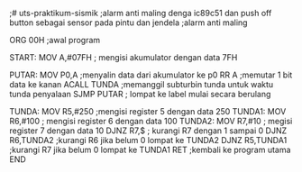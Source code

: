 ;# uts-praktikum-sismik
;alarm anti maling denga ic89c51 dan push off button sebagai sensor pada pintu dan jendela
;alarm anti maling

ORG 00H ;awal program

START:
   MOV A,#07FH ; mengisi akumulator dengan data 7FH
   
PUTAR:
   MOV P0,A ;menyalin data dari akumulator ke p0
   RR A ;memutar 1 bit data ke kanan
   ACALL TUNDA ;memanggil subturbin tunda untuk waktu tunda penyalaan
   SJMP PUTAR ; lompat ke label mulai secara berulang
   
TUNDA:
   MOV R5,#250 ;mengisi register 5 dengan data 250
TUNDA1:
   MOV R6,#100 ; mengisi register 6 dengan data 100
TUNDA2:
   MOV R7,#10 ; megisi register 7 dengan data 10
   DJNZ R7,$ ; kurangi R7 dengan 1 sampai 0
   DJNZ R6,TUNDA2 ;kurangi R6 jika belum 0 lompat ke TUNDA2
   DJNZ R5,TUNDA1 ;kurangi R7 jika belum 0 lompat ke TUNDA1
   RET ;kembali ke program utama
   END

